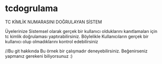 # tcdogrulama
TC KİMLİK NUMARASINI DOĞRULAYAN SİSTEM

Üyelerinize Sistemsel olarak gerçek bir kullanıcı olduklarını kanıtlamaları için tc kimlik doğrulaması yaptırabilirsiniz. Böylelikle Kullanıcıların
gerçek bir kullanıcı olup olmadıklarını kontrol edebilirsiniz

//Bu git hakkında
Bu örnek bir çalışmadır deneyebilirsiniz. Beğenirseniz yapmanız gerekeni biliyorsunuz :)
